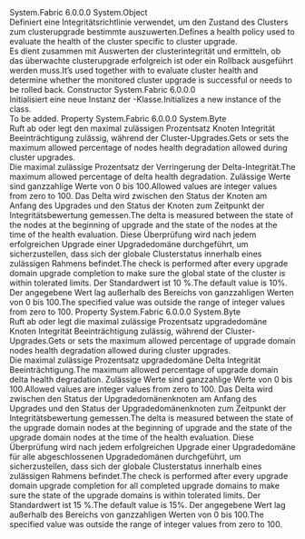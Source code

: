 <Type Name="ClusterUpgradeHealthPolicy" FullName="System.Fabric.Health.ClusterUpgradeHealthPolicy">
  <TypeSignature Language="C#" Value="public class ClusterUpgradeHealthPolicy" />
  <TypeSignature Language="ILAsm" Value=".class public auto ansi beforefieldinit ClusterUpgradeHealthPolicy extends System.Object" />
  <TypeSignature Language="DocId" Value="T:System.Fabric.Health.ClusterUpgradeHealthPolicy" />
  <TypeSignature Language="VB.NET" Value="Public Class ClusterUpgradeHealthPolicy" />
  <TypeSignature Language="F#" Value="type ClusterUpgradeHealthPolicy = class" />
  <AssemblyInfo>
    <AssemblyName>System.Fabric</AssemblyName>
    <AssemblyVersion>6.0.0.0</AssemblyVersion>
  </AssemblyInfo>
  <Base>
    <BaseTypeName>System.Object</BaseTypeName>
  </Base>
  <Interfaces />
  <Docs>
    <summary>
      <para><span data-ttu-id="4c9b4-101">Definiert eine Integritätsrichtlinie verwendet, um den Zustand des Clusters zum clusterupgrade bestimmte auszuwerten.</span><span class="sxs-lookup"><span data-stu-id="4c9b4-101">Defines a health policy used to evaluate the health of the cluster specific to cluster upgrade.</span></span></para>
    </summary>
    <remarks>
      <para><span data-ttu-id="4c9b4-102">Es dient zusammen mit <see cref="T:System.Fabric.Health.ClusterHealthPolicy" /> Auswerten der clusterintegrität und ermitteln, ob das überwachte clusterupgrade erfolgreich ist oder ein Rollback ausgeführt werden muss.</span><span class="sxs-lookup"><span data-stu-id="4c9b4-102">It’s used together with <see cref="T:System.Fabric.Health.ClusterHealthPolicy" /> to evaluate cluster health and determine whether the monitored cluster upgrade is successful or needs to be rolled back.</span></span></para>
    </remarks>
  </Docs>
  <Members>
    <Member MemberName=".ctor">
      <MemberSignature Language="C#" Value="public ClusterUpgradeHealthPolicy ();" />
      <MemberSignature Language="ILAsm" Value=".method public hidebysig specialname rtspecialname instance void .ctor() cil managed" />
      <MemberSignature Language="DocId" Value="M:System.Fabric.Health.ClusterUpgradeHealthPolicy.#ctor" />
      <MemberSignature Language="VB.NET" Value="Public Sub New ()" />
      <MemberType>Constructor</MemberType>
      <AssemblyInfo>
        <AssemblyName>System.Fabric</AssemblyName>
        <AssemblyVersion>6.0.0.0</AssemblyVersion>
      </AssemblyInfo>
      <Parameters />
      <Docs>
        <summary>
          <para><span data-ttu-id="4c9b4-103">Initialisiert eine neue Instanz der <see cref="T:System.Fabric.Health.ClusterUpgradeHealthPolicy" />-Klasse.</span><span class="sxs-lookup"><span data-stu-id="4c9b4-103">Initializes a new instance of the <see cref="T:System.Fabric.Health.ClusterUpgradeHealthPolicy" /> class.</span></span></para>
        </summary>
        <remarks>To be added.</remarks>
      </Docs>
    </Member>
    <Member MemberName="MaxPercentDeltaUnhealthyNodes">
      <MemberSignature Language="C#" Value="public byte MaxPercentDeltaUnhealthyNodes { get; set; }" />
      <MemberSignature Language="ILAsm" Value=".property instance unsigned int8 MaxPercentDeltaUnhealthyNodes" />
      <MemberSignature Language="DocId" Value="P:System.Fabric.Health.ClusterUpgradeHealthPolicy.MaxPercentDeltaUnhealthyNodes" />
      <MemberSignature Language="VB.NET" Value="Public Property MaxPercentDeltaUnhealthyNodes As Byte" />
      <MemberSignature Language="F#" Value="member this.MaxPercentDeltaUnhealthyNodes : byte with get, set" Usage="System.Fabric.Health.ClusterUpgradeHealthPolicy.MaxPercentDeltaUnhealthyNodes" />
      <MemberType>Property</MemberType>
      <AssemblyInfo>
        <AssemblyName>System.Fabric</AssemblyName>
        <AssemblyVersion>6.0.0.0</AssemblyVersion>
      </AssemblyInfo>
      <ReturnValue>
        <ReturnType>System.Byte</ReturnType>
      </ReturnValue>
      <Docs>
        <summary>
          <para><span data-ttu-id="4c9b4-104">Ruft ab oder legt den maximal zulässigen Prozentsatz Knoten Integrität Beeinträchtigung zulässig, während der Cluster-Upgrades.</span><span class="sxs-lookup"><span data-stu-id="4c9b4-104">Gets or sets the maximum allowed percentage of nodes health degradation allowed during cluster upgrades.</span></span>
            </para>
        </summary>
        <value>
          <para><span data-ttu-id="4c9b4-105">Die maximal zulässige Prozentsatz der Verringerung der Delta-Integrität.</span><span class="sxs-lookup"><span data-stu-id="4c9b4-105">The maximum allowed percentage of delta health degradation.</span></span> <span data-ttu-id="4c9b4-106">Zulässige Werte sind ganzzahlige Werte von 0 bis 100.</span><span class="sxs-lookup"><span data-stu-id="4c9b4-106">Allowed values are integer values from zero to 100.</span></span></para>
        </value>
        <remarks><span data-ttu-id="4c9b4-107">Das Delta wird zwischen den Status der Knoten am Anfang des Upgrades und den Status der Knoten zum Zeitpunkt der Integritätsbewertung gemessen.</span><span class="sxs-lookup"><span data-stu-id="4c9b4-107">The delta is measured between the state of the nodes at the beginning of upgrade and the state of the nodes at the time of the health evaluation.</span></span> <span data-ttu-id="4c9b4-108">Diese Überprüfung wird nach jedem erfolgreichen Upgrade einer Upgradedomäne durchgeführt, um sicherzustellen, dass sich der globale Clusterstatus innerhalb eines zulässigen Rahmens befindet.</span><span class="sxs-lookup"><span data-stu-id="4c9b4-108">The check is performed after every upgrade domain upgrade completion to make sure the global state of the cluster is within tolerated limits.</span></span> <span data-ttu-id="4c9b4-109">Der Standardwert ist 10 %.</span><span class="sxs-lookup"><span data-stu-id="4c9b4-109">The default value is 10%.</span></span></remarks>
        <exception cref="T:System.ArgumentOutOfRangeException">
          <para><span data-ttu-id="4c9b4-110">Der angegebene Wert lag außerhalb des Bereichs von ganzzahligen Werten von 0 bis 100.</span><span class="sxs-lookup"><span data-stu-id="4c9b4-110">The specified value was outside the range of integer values from zero to 100.</span></span></para>
        </exception>
      </Docs>
    </Member>
    <Member MemberName="MaxPercentUpgradeDomainDeltaUnhealthyNodes">
      <MemberSignature Language="C#" Value="public byte MaxPercentUpgradeDomainDeltaUnhealthyNodes { get; set; }" />
      <MemberSignature Language="ILAsm" Value=".property instance unsigned int8 MaxPercentUpgradeDomainDeltaUnhealthyNodes" />
      <MemberSignature Language="DocId" Value="P:System.Fabric.Health.ClusterUpgradeHealthPolicy.MaxPercentUpgradeDomainDeltaUnhealthyNodes" />
      <MemberSignature Language="VB.NET" Value="Public Property MaxPercentUpgradeDomainDeltaUnhealthyNodes As Byte" />
      <MemberSignature Language="F#" Value="member this.MaxPercentUpgradeDomainDeltaUnhealthyNodes : byte with get, set" Usage="System.Fabric.Health.ClusterUpgradeHealthPolicy.MaxPercentUpgradeDomainDeltaUnhealthyNodes" />
      <MemberType>Property</MemberType>
      <AssemblyInfo>
        <AssemblyName>System.Fabric</AssemblyName>
        <AssemblyVersion>6.0.0.0</AssemblyVersion>
      </AssemblyInfo>
      <ReturnValue>
        <ReturnType>System.Byte</ReturnType>
      </ReturnValue>
      <Docs>
        <summary>
          <para><span data-ttu-id="4c9b4-111">Ruft ab oder legt die maximal zulässige Prozentsatz upgradedomäne Knoten Integrität Beeinträchtigung zulässig, während der Cluster-Upgrades.</span><span class="sxs-lookup"><span data-stu-id="4c9b4-111">Gets or sets the maximum allowed percentage of upgrade domain nodes health degradation allowed during cluster upgrades.</span></span></para>
        </summary>
        <value>
          <para><span data-ttu-id="4c9b4-112">Die maximal zulässige Prozentsatz upgradedomäne Delta Integrität Beeinträchtigung.</span><span class="sxs-lookup"><span data-stu-id="4c9b4-112">The maximum allowed percentage of upgrade domain delta health degradation.</span></span> <span data-ttu-id="4c9b4-113">Zulässige Werte sind ganzzahlige Werte von 0 bis 100.</span><span class="sxs-lookup"><span data-stu-id="4c9b4-113">Allowed values are integer values from zero to 100.</span></span></para>
        </value>
        <remarks><span data-ttu-id="4c9b4-114">Das Delta wird zwischen den Status der Upgradedomänenknoten am Anfang des Upgrades und den Status der Upgradedomänenknoten zum Zeitpunkt der Integritätsbewertung gemessen.</span><span class="sxs-lookup"><span data-stu-id="4c9b4-114">The delta is measured between the state of the upgrade domain nodes at the beginning of upgrade and the state of the upgrade domain nodes at the time of the health evaluation.</span></span> <span data-ttu-id="4c9b4-115">Diese Überprüfung wird nach jedem erfolgreichen Upgrade einer Upgradedomäne für alle abgeschlossenen Upgradedomänen durchgeführt, um sicherzustellen, dass sich der globale Clusterstatus innerhalb eines zulässigen Rahmens befindet.</span><span class="sxs-lookup"><span data-stu-id="4c9b4-115">The check is performed after every upgrade domain upgrade completion for all completed upgrade domains to make sure the state of the upgrade domains is within tolerated limits.</span></span> <span data-ttu-id="4c9b4-116">Der Standardwert ist 15 %.</span><span class="sxs-lookup"><span data-stu-id="4c9b4-116">The default value is 15%.</span></span></remarks>
        <exception cref="T:System.ArgumentOutOfRangeException">
          <para><span data-ttu-id="4c9b4-117">Der angegebene Wert lag außerhalb des Bereichs von ganzzahligen Werten von 0 bis 100.</span><span class="sxs-lookup"><span data-stu-id="4c9b4-117">The specified value was outside the range of integer values from zero to 100.</span></span></para>
        </exception>
      </Docs>
    </Member>
  </Members>
</Type>